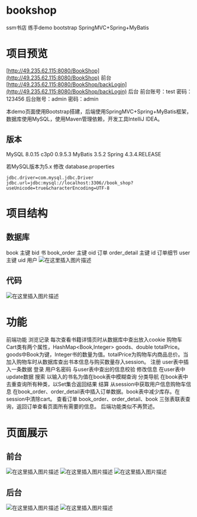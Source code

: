 # bookshop
ssm书店 练手demo bootstrap SpringMVC+Spring+MyBatis

# 项目预览
[http://49.235.62.115:8080/BookShop](http://49.235.62.115:8080/BookShop) 前台
[http://49.235.62.115:8080/BookShop/backLogin](http://49.235.62.115:8080/BookShop/backLogin) 后台
前台账号：test 密码：123456
后台账号：admin 密码：admin

本demo页面使用Bootstrap搭建，后端使用SpringMVC+Spring+MyBatis框架，数据库使用MySQL，使用Maven管理依赖，开发工具IntelliJ IDEA。

## 版本
MySQL	8.0.15
c3p0		0.9.5.3
MyBatis 	3.5.2
Spring 		4.3.4.RELEASE

若MySQL版本为5.x 修改 database.properties
```properties
jdbc.driver=com.mysql.jdbc.Driver
jdbc.url=jdbc:mysql://localhost:3306//book_shop?useUnicode=true&characterEncoding=UTF-8
```
# 项目结构
## 数据库
book 主键 bid					书
book_order 主键 oid		订单
order_detail 主键 id			订单细节
user 主键 uid					用户
![在这里插入图片描述](https://img-blog.csdnimg.cn/20200426175407819.png?x-oss-process=image/watermark,type_ZmFuZ3poZW5naGVpdGk,shadow_10,text_aHR0cHM6Ly9ibG9nLmNzZG4ubmV0L3dlaXhpbl80MzcwNDkxNQ==,size_16,color_FFFFFF,t_70)

## 代码
![在这里插入图片描述](https://img-blog.csdnimg.cn/20200426164753122.png?x-oss-process=image/watermark,type_ZmFuZ3poZW5naGVpdGk,shadow_10,text_aHR0cHM6Ly9ibG9nLmNzZG4ubmV0L3dlaXhpbl80MzcwNDkxNQ==,size_1,color_FFFFFF,t_70)


# 功能
前端功能
浏览记录 每次查看书籍详情页时从数据库中查出放入cookie
购物车 Cart类有两个属性，HashMap<Book,Integer> goods、double totalPrice。goods中Book为键，Integer书的数量为值。totalPrice为购物车内商品总价。当加入购物车时从数据库查出书本信息与购买数量存入session。
注册 user表中插入一条数据
登录 用户名密码 与user表中查出的信息校验
修改信息 在user表中update数据
搜索 以输入的书名为值在book表中模糊查询
分类导航 在book表中去重查询所有种类，以Set集合返回结果
结算 从session中获取用户信息购物车信息 在book_order、order_detail表中插入订单数据。book表中减少库存。在session中清除cart。
查看订单 book_order、order_detail、book 三张表联表查询，返回订单查看页面所有需要的信息。
后端功能类似不再赘述。


# 页面展示
## 前台
![在这里插入图片描述](https://img-blog.csdnimg.cn/20200426165530970.png?x-oss-process=image/watermark,type_ZmFuZ3poZW5naGVpdGk,shadow_10,text_aHR0cHM6Ly9ibG9nLmNzZG4ubmV0L3dlaXhpbl80MzcwNDkxNQ==,size_16,color_FFFFFF,t_70)
![在这里插入图片描述](https://img-blog.csdnimg.cn/2020042616561031.png?x-oss-process=image/watermark,type_ZmFuZ3poZW5naGVpdGk,shadow_10,text_aHR0cHM6Ly9ibG9nLmNzZG4ubmV0L3dlaXhpbl80MzcwNDkxNQ==,size_16,color_FFFFFF,t_70)
![在这里插入图片描述](https://img-blog.csdnimg.cn/20200426165650740.png?x-oss-process=image/watermark,type_ZmFuZ3poZW5naGVpdGk,shadow_10,text_aHR0cHM6Ly9ibG9nLmNzZG4ubmV0L3dlaXhpbl80MzcwNDkxNQ==,size_16,color_FFFFFF,t_70)
## 后台
![在这里插入图片描述](https://img-blog.csdnimg.cn/20200426165841290.png?x-oss-process=image/watermark,type_ZmFuZ3poZW5naGVpdGk,shadow_10,text_aHR0cHM6Ly9ibG9nLmNzZG4ubmV0L3dlaXhpbl80MzcwNDkxNQ==,size_16,color_FFFFFF,t_70)
![在这里插入图片描述](https://img-blog.csdnimg.cn/20200426165856909.png?x-oss-process=image/watermark,type_ZmFuZ3poZW5naGVpdGk,shadow_10,text_aHR0cHM6Ly9ibG9nLmNzZG4ubmV0L3dlaXhpbl80MzcwNDkxNQ==,size_16,color_FFFFFF,t_70)




